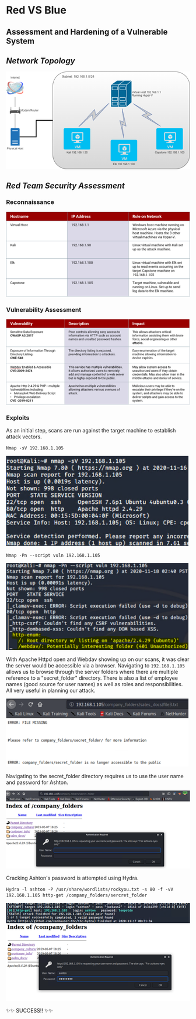 # Red VS Blue
## Assessment and Hardening of a Vulnerable System

## _Network Topology_
  
<img src=https://github.com/OmarG13/Red-VS-Blue-Assessment-and-Hardening-of-a-Vulnerable-System/blob/main/Images/Network%20Topology.png>

## _Red Team Security Assessment_

### Reconnaissance 

<img src=https://github.com/OmarG13/Red-VS-Blue-Assessment-and-Hardening-of-a-Vulnerable-System/blob/main/Images/Recon1.PNG width=700>

### Vulnerability Assessment

<img src=https://github.com/OmarG13/Red-VS-Blue-Assessment-and-Hardening-of-a-Vulnerable-System/blob/main/Images/Vuln.PNG width=700>

### Exploits

As an initial step, scans are run against the target machine to establish attack vectors.
```
Nmap -sV 192.168.1.105
```

<img src=https://github.com/OmarG13/Red-VS-Blue-Assessment-and-Hardening-of-a-Vulnerable-System/blob/main/Images/Nmap1.PNG width=500>

```
Nmap -Pn --script vuln 192.168.1.105
```

<img src=https://github.com/OmarG13/Red-VS-Blue-Assessment-and-Hardening-of-a-Vulnerable-System/blob/main/Images/Nmap2.PNG width=500>

With Apache Httpd open and Webdav showing up on our scans, it was clear the server would be accessible via a browser.
Navigating to ```192.168.1.105``` allows us to browse through the server folders where there are multiple reference to a "secret_folder" directory. There is also a list of employee names (good source for user names) as well as roles and responsibilities. All very useful in planning our attack.

<img src=https://github.com/OmarG13/Red-VS-Blue-Assessment-and-Hardening-of-a-Vulnerable-System/blob/main/Images/Http1.PNG width=500>

Navigating to the secret_folder directory requires us to use the user name and password for Ashton.

<img src=https://github.com/OmarG13/Red-VS-Blue-Assessment-and-Hardening-of-a-Vulnerable-System/blob/main/Images/Http2.png>

Cracking Ashton's password is attempted using Hydra.

```
Hydra -l ashton -P /usr/share/wordlists/rockyou.txt -s 80 -f -vV 192.168.1.105 http-get /company_folders/sercret_folder
```
<img src=https://github.com/OmarG13/Red-VS-Blue-Assessment-and-Hardening-of-a-Vulnerable-System/blob/main/Images/Hydra.png>

<img src=https://github.com/OmarG13/Red-VS-Blue-Assessment-and-Hardening-of-a-Vulnerable-System/blob/main/Images/Http3.png>


✨✨ SUCCESS!! ✨✨
